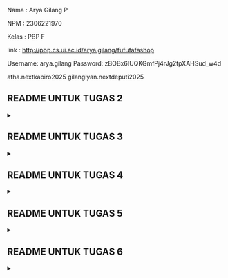Nama : Arya Gilang P

NPM : 2306221970

Kelas : PBP F

link : http://pbp.cs.ui.ac.id/arya.gilang/fufufafashop

Username: arya.gilang
Password: zBOBx6IUQKGmfPj4rJg2tpXAHSud_w4d

atha.nextkabiro2025
gilangiyan.nextdeputi2025

## README UNTUK TUGAS 2

<details>
  <summary></summary>

## Proses Pembuatan Projek Django

**Membuat project django baru**
1. membuat repository Github baru bernama 'the-diecast-shop'
2. clone repository kosong ke komputer lokal dengan perintah **git clone https://github.com/AryaGilangP/the-diecast-shop**
3. menghubungkan penyimpanan lokal dengan Github **git remote add origin https://github.com/AryaGilangP/the-diecast-shop**
4. membuat virtual enviroment dan mengaktifkannya
5. membuat file bernama `requirements.txt` lalu menginstall dependensi yang ada di file tersebut
6. buat project django baru 
7. menjalankan server dengan mengubah isi dari allowed hosts, lalu memeriksanya di **http://localhost:8000**

**Membuat aplikasi dengan nama `main` pada project tersebut
lalu mendaftarkannya ke dalam `INSTALLED_APPS`**

**Melakukan routing pada 'main' agar dapat menjalankan aplikasi**
hal ini dilakukan agar web yang kita buat dapat diakses melalui web

**Membuat model pada `models.py` dengan nama produk dan atribut atribut tertentu** 
didalam 'models.py' aku menambahkan beberapa atribut seperti, `name` ,`price` , `description` , `models` , `customer_review`
 
**Melakukan deployment ke PWS terhadap aplikasi yang sudah dibuat**
NOTE : disini saya melakukan deployment saat PWS masih sedang error dan itu sudah H-1 deadline jadi sampai sekarang sebenarnya juga masih failed sih

## Request Client ke Web Aplikasi Berbasis Django

![Flow Diagram](diagram/diagram.jpg)
https://www.canva.com/design/DAGQaVKWqVw/UOididZ0zkWlrKeqb3VXSQ/edit?utm_content=DAGQaVKWqVw&utm_campaign=designshare&utm_medium=link2&utm_source=sharebutton

## Fungsi Git pada Pengembangan Perangkat Lunak

Git adalah sistem kontrol versi terdistribusi yang berfungsi untuk melacak perubahan dalam kode sumber selama pengembangan perangkat lunak. Dalam pengembangan perangkat lunak, Git memiliki beberapa fungsi penting, antara lain:

Pelacakan Perubahan (Version Control) Kolaborasi Tim Pengembangan Paralel (Branching) Audit dan Pemantauan Manajemen Repositori Terdistribusi

Alasan Framework Django Dijadikan Permulaan Pembelajaran Pengembangan Perangkat Lunak Struktur yang Jelas dan Terorganisir: Django adalah framework yang memiliki struktur proyek yang sangat jelas dan terorganisir, sehingga memudahkan pemula untuk memahami bagaimana aplikasi web diorganisir. Django menggunakan pola arsitektur Model-View-Template (MVT) yang serupa dengan pola Model-View-Controller (MVC) yang umum digunakan di banyak framework.

Username: arya.gilang
Password: YZ2XcNa_hJsp6Jk-QViot7lKfis2gd6B

</details>

## README UNTUK TUGAS 3

<details>
  <summary></summary>

**Membuat input form untuk menambahkan objek model pada app sebelumnya.**  

dimulai dengan membuat `forms.py` pada untuk membuat forms yang bisa menerima data baru. Form menggunakan model `CarItems` yang mencakup field yang relevan. Setelah itu kita perbarui kode `views.py` dengan menambahkan fungsi `create_car_items`yang dapat menerima data, memvalidasi input, serta menyimpan data tersebut. Lalu ketika berhasil aka aka di redirect ke halaman utama, dan `views.py` dan `main.html` dimodifikasi untuk menampilkan semua item mobil yang sudah dibuat.

**Tambahkan 4 fungsi views baru untuk melihat objek yang sudah ditambahkan dalam format XML, JSON, XML by ID, dan JSON by ID.**

1. Format XML
menambahkan fungsi `show_xml` yang mengambil seluruh data dari entry `CarItems` menggunakan `CarItems.objects.all()` yang akan return hasil dengan type XML.

        ```
        def show_xml(request):
            data = CarItems.objects.all()
            return HttpResponse(serializers.serialize("xml", data), content_type="application/xml")
            ```

2.  Format JSON
     `show_json` serupa dengan `show_xml`, yang akan mengembalikan hasil dengan tipe JSON.  
         
       ```
       def show_json(request):
            data = CarItems.objects.all()
            return HttpResponse(serializers.serialize("json", data), content_type="application/json")
       ```
       
3. XML by ID dan JSON by ID
    `show_xml_by_id` dan `show_json_by_id` digunakan untuk mengambil data `CarItems` menggunakan ID. Query dilakukan menggunakan `data = MoodEntry.objects.filter(pk=id)` untuk mengambil data sesuai ID, lalu diubah menjadi format XML atau JSON sesuai yang dipanggil. Untuk memanggilnya kita bisa menambahkan ID di belakang URL.  
        
      ```
      def show_xml_by_id(request, id):
            data = CarItems.objects.filter(pk=id)
            return HttpResponse(serializers.serialize("xml", data), content_type="application/xml")
      ```  
  
      ```
      def show_json_by_id(request, id):
            data = CarItems.objects.filter(pk=id)
            return HttpResponse(serializers.serialize("json", data), content_type="application/json")
      ``` 

**Membuat routing URL untuk masing-masing views yang telah ditambahkan pada poin 2.**  

URL ditambahkan pada file `urls.py` spaya fungsi pada `views.py` bisa diakses.

```
urlpatterns = [
    path('', show_main, name='show_main'),
    path('create-car-item', create_car_item, name='create_car_item'),
    path('xml/', show_xml, name='show_xml'),
    path('json/', show_json, name='show_json'),
    path('xml/<str:id>/', show_xml_by_id, name='show_xml_by_id'),
    path('json/<str:id>/', show_json_by_id, name='show_json_by_id'),
]
```

## Mengapa kita memerlukan data delivery dalam pengimplementasian sebuah platform?
Karena menghubungkan pengguna dengan server untuk memberikan informasi, layanan, dan konten secara efisien. Tanpa data delivery, pengguna tidak bisa mendapatkan akses real-time terhadap data yang dibutuhkan seperti konten dinamis, transaksi, atau interaksi antar pengguna.

## Mana yang lebih baik antara XML dan JSON? Mengapa JSON lebih populer dibandingkan XML?
JSON dianggap lebih populer karena sintaks simpel dan ringan karena menggunakan struktur key-value yang lebih ringkas dibandingkan dengan tag yang lebih berat di XML. Struktur data yang alami, sehingga JSON sangat cocok untuk merepresentasikan objek data dalam bahasa pemrograman, seperti array dan objek. JSON menjadi lebih populer karena kesederhanaannya, kinerjanya yang efisien, dan dukungan luas di lingkungan pemrograman modern seperti JavaScript, Python, dan lainnya. JSON juga lebih mudah dipahami oleh manusia dan mesin dibandingkan dengan XML.

## Fungsi dari Method `is_valid()` pada Form Django dan Mengapa Kita Membutuhkannya?
Memeriksa validitas data yang diinput ke dalam form, apakah sesuai dengan aturan yang ditetapkan (misalnya, panjang teks, format email, atau tipe data).
Mengidentifikasi error dalam input form, jika ada kesalahan, method ini memungkinkan kita untuk mendapatkan informasi tentang kesalahan tersebut melalui atribut `form.errors`.

## Mengapa Kita Membutuhkan `csrf_token` saat Membuat Form di Django? Apa yang Dapat Terjadi Jika Kita Tidak Menambahkannya? Bagaimana Hal Tersebut Dapat Dimanfaatkan oleh Penyerang?
`csrf_token` memastikan bahwa setiap permintaan POST yang dilakukan melalui form di Django benar-benar berasal dari sumber yang sah (yaitu pengguna yang sebenarnya), bukan dari situs eksternal yang berbahaya.
Tanpa `csrf_token`, form menjadi rentan terhadap serangan CSRF, di mana penyerang bisa mengarahkan pengguna ke sebuah halaman web atau email berbahaya yang mengirimkan permintaan tak sah atas nama pengguna tersebut, seperti transfer dana, pengubahan pengaturan akun, atau tindakan lainnya. Penyerang dapat membuat pengguna yang sudah login ke aplikasi melakukan aksi yang tidak disengaja, seperti mengirim data ke server tanpa sepengetahuan pengguna.

## POSTMAN
**XML**
![XML](postman/PostmanXML.jpg)

**JSON**
![JSON](postman/PostmanJSON.jpg)

**XML by ID**
![XML by ID](postman/PostmanXMLbyID.jpg)

**JSON by ID**
![JSON by ID](postman/PostmanJSONbyID.jpg)

</details>

## README UNTUK TUGAS 4

<details>
  <summary></summary>

**Mengimplementasikan fungsi registrasi, login, dan logout untuk memungkinkan pengguna untuk mengakses aplikasi sebelumnya dengan lancar.**

Implementasi fungsi `registrasi`, `login`, dan `logout` pada aplikasi Django bertujuan untuk mengatur akses pengguna ke halaman yang di-restrict, seperti halaman utama pada aplikasi.

Fungsi `register` bertujuan untuk membuat akun pengguna baru agar mereka bisa login dan mengakses halaman yang dibatasi. Fungsi ini ditambahkan pada file `views.py` pada direktori `main`. Tampilan registrasi akan di-handle oleh `register.html` pada direktori `main`, yang menggunakan `UserCreationForm` dari Django yang akan menyediakan formulir pendaftaran untuk akun baru. Selanjutnya, pengguna akan mengirimkan data melalui form yang datanya akan divalidasi menggunakan `form.is_valid()`. Jika valid, nantinya akun baru akan disimpan pada `form.save()`. Setelah itu, pengguna akan mendapat pesan berhasil dan akan diarahkan kembali ke halaman `login`.

Untuk autentikasi pengguna agar bisa login, ditambahkan fungsi yang menggunakan `AuthenticationForm` dari Django. Fungsi ini ditambahkan pada file `views.py` pada direktori `main`, lalu tampilannya akan di-handle oleh file `login.html` yang berada pada direktori `main`. Dan jika valid, pengguna berhasil diidentifikasi dengan `form.get_user()`. Setelah validasi, fungsi `login(request, user)` digunakan untuk melakukan proses login, menciptakan sesi baru untuk pengguna yang berhasil login.

Selanjutnya untuk menghubungkan Product dan User untuk memetakan kepemilikan user atas item baru yang dibuatnya.Ini dilakukan dengan cara import model `User` pada `models.py` dan menambahkan `ForeignKey` pada model `Product`
```
class Product(models.Model): 
    user = models.ForeignKey(User, on_delete=models.CASCADE)
```

Lalu kita ubah fungsi `create_car_item`
```
def create_car_item(request):
    form = CarItemsForm(request.POST or None)

    if form.is_valid() and request.method == "POST":
        car_item = form.save(commit=False)
        car_item.user = request.user
        car_item.save()
        return redirect('main:show_main')

    context = {'form': form}
    return render(request, "create_car_item.html", context)
```

Selanjutnya ubah value dari `car_items` pada context pada `show_main`
```
def show_main(request):
    car_items = CarItems.objects.filter(user=request.user)  

    context = {
        'app': 'Mobil Kecil',
        'name': request.user.username,
        'car_items': car_items,
```

Selanjutnya lakukan migrasi. Lalu akan ada error yang kita harus memilih ketik 1 untuk menetapkan user dengan ID 1 pada model yang ada. Lalu `import os` pada `settings.py`
```
PRODUCTION = os.getenv("PRODUCTION", False)
DEBUG = not PRODUCTION
```

**Menampilkan detail informasi pengguna**

Lakukan import pada `views.py` di `main`, dan tambahkan
```
import datetime
from django.http import HttpResponseRedirect
from django.urls import reverse
```

Menambahkan cookie `last_login` pada fungsi `login_user `dengan mengubah kode menjadi berikut:
```
if form.is_valid():
    user = form.get_user()
    login(request, user)
    response = HttpResponseRedirect(reverse("main:show_main"))
    response.set_cookie('last_login', str(datetime.datetime.now()))
    return response
```
Untuk menampilkan `last_login`, tambahkan kode ini ke variabel context pada `show_main`
```
'last_login': request.COOKIES['last_login']
```
Ubah fungsi logout_user untuk menghapus cookie
```
def logout_user(request):
    logout(request)
    response = HttpResponseRedirect(reverse('main:login'))
    response.delete_cookie('last_login')
    return response
```
Tambahkan ke `main.html` untuk menampilkan informasi terakhir login pada halaman utama
```
<h5>Sesi terakhir login: {{ last_login }}</h5>
```

## Perbedaan antara `HttpResponseRedirect()` dan `redirect()`
`HttpResponseRedirect()` digunakan untuk mengarahkan pengguna ke URL tertentu. URL yang diberikan harus ditentukan secara manual. Misalnya, jika kita ingin mengarahkan pengguna ke halaman tertentu harus menulis URL target secara eksplisit
`redirect()` bisa menerima URL, view name, bahkan objek model dan  Django akan secara otomatis menangani konversi nama view atau nama URL menjadi URL penuh di backend, sehingga penggunaan redirect() sangat efisien dalam pengembangan aplikasi berbasis web.

## Cara kerja penghubungan model Product dengan User
Model Product dan User akan dihubungkan menggunakan `ForeignKey` agar setiap produk memiliki pemilik yang jelas. Lalu fungsi `create_car_item` akan menambahkan informasi pemiliknya, atau user yang sedang login. Nantinya setiap produk akan memiliki kaitan terhadap pengguna yang terautentikasi saat pembuatan.
Fungsi `show_main` hanya akan menampilkan produk milik pengguna yang sedang login menggunakan filter `Product.objects.filter(user=request.user)`. Setelah perubahan dilakukan, harus dilakukan migrasi database, yang apabila error maka pilihlah option 1 untuk menetapkan `user` dengan ID 1. Setelah itu, pengaturan `DEBUG` juga harus diubah agar bisa aktif di mode development.

## Perbedaan antara authentication dan authorization, apakah yang dilakukan saat pengguna login dan bagaimana Django mengimplementasikan kedua konsep tersebut.

Autentikasi adalah proses verifikasi identitas pengguna, melalui kombiasi antara username dan password
Dan jika valid, nantinya fungsi `login()` akan digunakan untuk membuat sesi dan menyimpan status login pengguna. Session ID kemudian disimpan di cookie untuk mengingat pengguna yang sudah login di setiap request berikutnya.

Authorization adalah untuk menentukan apabila sebuah pengguna telah diautentikasi memiliki izin/akses untuk melakukan tindakan tertentu (misalnya perbedaan akses antara dosen, asdos dan mahasiswa di SCELE)
Hal ini dikelola melalui decorators seperti `@login_required` yang berguna untuk memastikan pengguna hanya bisa mengakses halaman tertentu setelah login. Django juga menggunakan permission_required untuk membatasi akses berdasarkan batasan tertentu, seperti hanya admin yang dapat mengakses halaman tertentu.

## Bagaimana Django mengingat pengguna yang telah login? Jelaskan kegunaan lain dari cookies dan apakah semua cookies aman digunakan?
Django menggunakan session dan cookies untuk mengingat pengguna yang telah login.

**Session:** Django menyimpan informasi pengguna dalam session di server. Setiap pengguna yang login akan memiliki session yang unik.

**Cookie:** Django mengirimkan session ID ke browser pengguna dalam bentuk cookie. Pada setiap permintaan, browser mengirimkan kembali session ID ini sehingga Django dapat mengaitkan permintaan tersebut dengan session yang sesuai di server.

Cara kerjanya adalah saat pengguna berhasil login, Django menyimpan session ID di cookie browser.
Django kemudian mengaitkan session ID tersebut dengan data pengguna yang diotentikasi.
Setiap permintaan berikutnya dari pengguna akan menyertakan session ID ini dalam cookie, sehingga Django dapat mengetahui siapa pengguna tersebut dan memuat data yang relevan dari session.

</details>

## README UNTUK TUGAS 5

<details>
<summary></summary>

## Implementasi hapus dan edit produk

Membuat fungsi `edit_car` yang menerima parameter request dan id, lalu melakukan import pada `views.py` dan membuat file baru `edit_car.html`
Lalu import fungsi `edit_car` pada `urls.py`
```
def edit_car(request, id):
    car = CarItems.objects.get(pk=id)
    form = CarItemsForm(request.POST or None, instance=car)

    if form.is_valid() and request.method == "POST":
        form.save()
        return HttpResponseRedirect(reverse('main:show_main'))

    context = {'form': form}
    return render(request, "edit_car.html", context)
```
```
{% extends 'base.html' %}
{% load static %}
{% block meta %}
<title>Edit Car</title>
{% endblock meta %}

{% block content %}
{% include 'navbar.html' %}
<div class="flex flex-col min-h-screen bg-gray-100">
  <div class="container mx-auto px-4 py-8 mt-16 max-w-xl">
    <h1 class="text-3xl font-bold text-center mb-8 text-black">Edit Car Item</h1>
  
    <div class="bg-white rounded-lg p-6 form-style">
      <form method="POST" class="space-y-6">
          {% csrf_token %}
          {% for field in form %}
              <div class="flex flex-col">
                  <label for="{{ field.id_for_label }}" class="mb-2 font-semibold text-gray-700">
                      {{ field.label }}
                  </label>
                  <div class="w-full">
                      {{ field }}
                  </div>
                  {% if field.help_text %}
                      <p class="mt-1 text-sm text-gray-500">{{ field.help_text }}</p>
                  {% endif %}
                  {% for error in field.errors %}
                      <p class="mt-1 text-sm text-red-600">{{ error }}</p>
                  {% endfor %}
              </div>
          {% endfor %}
          <div class="flex justify-center mt-6">
              <button type="submit" class="bg-indigo-600 text-white font-semibold px-6 py-3 rounded-lg hover:bg-indigo-700 transition duration-300 ease-in-out w-full">
                  Edit Car Item
              </button>
          </div>
      </form>
  </div>
  </div>
</div>
{% endblock %}
```

Membuat fungsi `delete_car` yang menerima parameter request dan id, lalu melakukan import pada `views.py`
Lalu import fungsi `delete_car` pada `urls.py`
```
def delete_car(request, id):
    # Get car berdasarkan id
    car = CarItems.objects.get(pk = id)
    # Hapus mood
    car.delete()
    # Kembali ke halaman awal
    return HttpResponseRedirect(reverse('main:show_main'))
```

## Kustomisasi halaman login, register, dan tambah product semenarik mungkin.

Untuk login, aku merubah warna utama menjadi hitam dan merah, serta menambahkan background image
Untuk register page, aku juga memberikan background hitam dan box berwarna biru oligarki untuk register nya

## Buatlah navigation bar (navbar) untuk fitur-fitur pada aplikasi yang responsive terhadap perbedaan ukuran device, khususnya mobile dan desktop.

```
<nav class="bg-red-600 shadow-lg fixed top-0 left-0 z-40 w-full">
  <div class="max-w-7xl mx-auto px-4 sm:px-6 lg:px-8">
    <div class="flex items-center justify-between h-16">
      <div class="flex items-center">
        <h1 class="text-2xl font-bold text-center text-white"> FUFUFAFA STORE </h1>
      </div>
      <!-- Versi desktop -->
      <div class="hidden md:flex items-center space-x-4">
        <a href="#" class="text-white">Home</a>
        <a href="#" class="text-white">Products</a>
        <a href="#" class="text-white">Categories</a>
        <a href="#" class="text-white">Cart</a>
        {% if user.is_authenticated %}
          <span class="text-gray-300">Welcome, {{ user.username }}</span>
          <a href="{% url 'main:logout' %}" class="text-center bg-red-500 hover:bg-red-600 text-white font-bold py-2 px-4 rounded transition duration-300">
            Logout
          </a>
        {% else %}
          <a href="{% url 'main:login' %}" class="text-center bg-red-500 hover:bg-red-600 text-white font-bold py-2 px-4 rounded transition duration-300">
            Login
          </a>
        {% endif %}
      </div>
      <!-- Tombol hamburger untuk mobile -->
      <div class="md:hidden flex items-center">
        <button class="mobile-menu-button">
          <svg class="w-6 h-6 text-white" fill="none" stroke-linecap="round" stroke-linejoin="round" stroke-width="2" viewBox="0 0 24 24" stroke="currentColor">
            <path d="M4 6h16M4 12h16M4 18h16"></path>
          </svg>
        </button>
      </div>
    </div>
  </div>
  <!-- Menu mobile -->
  <div class="mobile-menu hidden md:hidden bg-red-600">
    <a href="#" class="block px-4 py-2 text-white">Home</a>
    <a href="#" class="block px-4 py-2 text-white">Products</a>
    <a href="#" class="block px-4 py-2 text-white">Categories</a>
    <a href="#" class="block px-4 py-2 text-white">Cart</a>
    {% if user.is_authenticated %}
      <span class="block text-gray-300 px-4 py-2">Welcome, {{ user.username }}</span>
      <a href="{% url 'main:logout' %}" class="block text-center bg-red-500 hover:bg-red-600 text-white font-bold py-2 px-4 rounded transition duration-300">
        Logout
      </a>
    {% else %}
      <a href="{% url 'main:login' %}" class="block text-center bg-red-500 hover:bg-red-600 text-white font-bold py-2 px-4 rounded transition duration-300">
        Login
      </a>
    {% endif %}
  </div>
  <script>
    const btn = document.querySelector("button.mobile-menu-button");
    const menu = document.querySelector(".mobile-menu");

    btn.addEventListener("click", () => {
      menu.classList.toggle("hidden");
    });
  </script>
</nav>

```

## Jika terdapat beberapa CSS selector untuk suatu elemen HTML, jelaskan urutan prioritas pengambilan CSS selector tersebut!

Inline CSS – Gaya yang ditulis langsung di dalam atribut `style` di elemen HTML memiliki prioritas tertinggi.

Contoh:
```
<p style="color: red;">Text</p>
```

ID Selector (`#id`) – Selector yang menggunakan `id` memiliki prioritas di bawah inline CSS.

Contoh:
```
#header { color: blue; }
```

Class Selector (`.class`), Attribute Selector (`[type="text"]`), Pseudo-class Selector (`:hover`) – Semua jenis selector ini memiliki prioritas di bawah ID selector.

Contoh:
```
.button { color: green; }
```

Type Selector (Tag) – Selector yang hanya menggunakan tag HTML, seperti `div`, `p`, atau `h1`, memiliki prioritas yang lebih rendah.

Contoh:
```
h1 { color: black; }
```

Universal Selector (`*`) dan Inherited Properties – Selector yang paling lemah, digunakan sebagai fallback dan default style.

Contoh:
```
* { margin: 0; padding: 0; }
```

## Mengapa Responsive Design Penting dalam Pengembangan Aplikasi Web?

Responsive Design penting untuk pengabangan aplikasi web karena akan secara langsung mempengaruhi pengalaman pengguna. Dengan responsive design, pengguna dapat mengakses aplikasi atau situs web dengan nyaman di berbagai perangkat tanpa perlu memperbesar atau menggulir secara horizontal.
Selain itu, responsive design juga berhubungan dengan SEO (SEO friendly), sebab aplikasi web dengan desain responsif akan lebih diutamakan dalam peringkat hasil pencarian, terutama pada pencarian perangkat mobile.

Contoh aplikasi yang sudah menerapkan Responsive Design:
1. YouTube : dapat menyesuaikan untuk layar desktop maupun layar mobile.
2. Twitter : layout nya menyesuaikan sesuai dengan ukuran layar misal membuka di desktop maupun di mobile.
Contoh aplikasi yang belum menerapkan Responsive Design: 
1. 

## Jelaskan perbedaan antara margin, border, dan padding, serta cara untuk mengimplementasikan ketiga hal tersebut!

1. **Margin** 
Ruang di luar border elemen yang berfungsi untuk menentukan jarak antar elemen dengan elemen lainnya. Implementasi margin adalah dengan `margin-top` ,`margin-right` , `margin-bottom` , dan `margin-left`.

```
.contoh{
  margin: 20px; /* Jarak 10px dari elemen lain di sekitarnya */
}
```

2. **Border**
Garis di sekeliling elemen yang memisahkan padding dan margin. Implementasi border adalah dengan `border-top` , `border-right` , `border-bottom` , dan `border-left`.

```
.contoh {
  border: 2px solid #000 /* Border hitam dengan ketebalan 2px */
}
```

3. **Padding**
Ruang di dalam elemen antara konten elemen dan border elemen tersebut, atau jarak antara isi elemen dengan tepi elemen itu sendiri. Implementasinya adalah dengan `padding-top` , `padding-right` , `padding-bottom` , dan `padding-left`.

```
.contoh {
    margin: 10px; /* Jarak antara elemen lain */
    border: 2px solid black; /* Border tebal 2px */
    padding: 15px; /* Jarak antara konten dan tepi dalam elemen */s
}
```

## Flex Box, Grid Layout dan kegunaannya

Flex Box memungkinkan elemen-elemen dalam container untuk menyesuaikan diri dengan ukuran dan orientasi yang fleksibel, cocok untuk layout linear seperti pengaturan navbar, form, grid sederhana, atau elemen dalam satu baris. Contoh properti nya adalah `flex-direction`, `justify-content`, dan `align-items`.
Contoh : 
```
.container {
  display: flex;
  justify-content: center;
  align-items: center;
}
```

Grid Layout memungkinkan pengaturan elemen dengan memanfaatkan baris dan kolom. Grid layout cocok untuk layout kompleks seperti dashboard (menyusun widget) atau galeri (mengatur gambar dalam kolom dan baris). Contoh propertinya adalah `grid-template-columns`, `grid-template-rows`, dan `grid-area`.
Contoh : 
```
.container {
  display: grid;
  grid-template-columns: 200px 200px;
  grid-gap: 10px;
}
```

</details>



## README UNTUK TUGAS 6

<details>
  <summary></summary>

## Mengubah kode agar dapat mendukung AJAX GET

1. Diubah untuk mendapatkan data produk menggunakan AJAX GET dari endpoint yang menampilkan produk dalam format JSON.
```
async function getCarItems() {
    return fetch("{% url 'main:show_json' %}") 
    .then((res) => res.json()) 
}
```

2. Membuat Fungsi untuk Melakukan render Data Produk ke dalam Card
Setelah mendapatkan data produk, kita perlu merender data tersebut ke dalam bentuk HTML (card). Data ini diambil dari JSON yang diterima dari server.
```
<script>
    ...
 async function refreshMoodEntries() {
    document.getElementById("mood_entry_cards").innerHTML = "";
    document.getElementById("mood_entry_cards").className = "";
    const moodEntries = await getMoodEntries();
    let htmlString = "";
    let classNameString = "";

    if (moodEntries.length === 0) {
        classNameString = "flex flex-col items-center justify-center min-h-[24rem] p-6";
        htmlString = `
            <div class="flex flex-col items-center justify-center min-h-[24rem] p-6">
                <img src="{% static 'image/sedih-banget.png' %}" alt="Sad face" class="w-32 h-32 mb-4"/>
                <p class="text-center text-gray-600 mt-4">Belum ada data mood pada mental health tracker.</p>
            </div>
        `;
    }
    else {
        classNameString = "columns-1 sm:columns-2 lg:columns-3 gap-6 space-y-6 w-full"
        moodEntries.forEach((item) => {
            htmlString += `
            <div class="relative break-inside-avoid">
                <div class="absolute top-2 z-10 left-1/2 -translate-x-1/2 flex items-center -space-x-2">
                    <div class="w-[3rem] h-8 bg-gray-200 rounded-md opacity-80 -rotate-90"></div>
                    <div class="w-[3rem] h-8 bg-gray-200 rounded-md opacity-80 -rotate-90"></div>
                </div>
                <div class="relative top-5 bg-indigo-100 shadow-md rounded-lg mb-6 break-inside-avoid flex flex-col border-2 border-indigo-300 transform rotate-1 hover:rotate-0 transition-transform duration-300">
                    <div class="bg-indigo-200 text-gray-800 p-4 rounded-t-lg border-b-2 border-indigo-300">
                        <h3 class="font-bold text-xl mb-2">${item.fields.mood}</h3>
                        <p class="text-gray-600">${item.fields.time}</p>
                    </div>
                    <div class="p-4">
                        <p class="font-semibold text-lg mb-2">My Feeling</p>
                        <p class="text-gray-700 mb-2">
                            <span class="bg-[linear-gradient(to_bottom,transparent_0%,transparent_calc(100%_-_1px),#CDC1FF_calc(100%_-_1px))] bg-[length:100%_1.5rem] pb-1">${item.fields.feelings}</span>
                        </p>
                        <div class="mt-4">
                            <p class="text-gray-700 font-semibold mb-2">Intensity</p>
                            <div class="relative pt-1">
                                <div class="flex mb-2 items-center justify-between">
                                    <div>
                                        <span class="text-xs font-semibold inline-block py-1 px-2 uppercase rounded-full text-indigo-600 bg-indigo-200">
                                            ${item.fields.mood_intensity > 10 ? '10+' : item.fields.mood_intensity}
                                        </span>
                                    </div>
                                </div>
                                <div class="overflow-hidden h-2 mb-4 text-xs flex rounded bg-indigo-200">
                                    <div style="width: ${item.fields.mood_intensity > 10 ? 100 : item.fields.mood_intensity * 10}%;" class="shadow-none flex flex-col text-center whitespace-nowrap text-white justify-center bg-indigo-500"></div>
                                </div>
                            </div>
                        </div>
                    </div>
                </div>
                <div class="absolute top-0 -right-4 flex space-x-1">
                    <a href="/edit-mood/${item.pk}" class="bg-yellow-500 hover:bg-yellow-600 text-white rounded-full p-2 transition duration-300 shadow-md">
                        <svg xmlns="http://www.w3.org/2000/svg" class="h-9 w-9" viewBox="0 0 20 20" fill="currentColor">
                            <path d="M13.586 3.586a2 2 0 112.828 2.828l-.793.793-2.828-2.828.793-.793zM11.379 5.793L3 14.172V17h2.828l8.38-8.379-2.83-2.828z" />
                        </svg>
                    </a>
                    <a href="/delete/${item.pk}" class="bg-red-500 hover:bg-red-600 text-white rounded-full p-2 transition duration-300 shadow-md">
                        <svg xmlns="http://www.w3.org/2000/svg" class="h-9 w-9" viewBox="0 0 20 20" fill="currentColor">
                            <path fill-rule="evenodd" d="M9 2a1 1 0 00-.894.553L7.382 4H4a1 1 0 000 2v10a2 2 0 002 2h8a2 2 0 002-2V6a1 1 0 100-2h-3.382l-.724-1.447A1 1 0 0011 2H9zM7 8a1 1 0 012 0v6a1 1 0 11-2 0V8zm5-1a1 1 0 00-1 1v6a1 1 0 102 0V8a1 1 0 00-1-1z" clip-rule="evenodd" />
                        </svg>
                    </a>
                </div>
            </div>
            `;
        });
    }
    document.getElementById("mood_entry_cards").className = classNameString;
    document.getElementById("mood_entry_cards").innerHTML = htmlString;
}
refreshMoodEntries();
</script>
```

3. Membuat Modal Sebagai Form untuk Menambahkan Mood
```
...
<div id="crudModal" tabindex="-1" aria-hidden="true" class="hidden fixed inset-0 z-50 w-full flex items-center justify-center bg-gray-800 bg-opacity-50 overflow-x-hidden overflow-y-auto transition-opacity duration-300 ease-out">
  <div id="crudModalContent" class="relative bg-white rounded-lg shadow-lg w-5/6 sm:w-3/4 md:w-1/2 lg:w-1/3 mx-4 sm:mx-0 transform scale-95 opacity-0 transition-transform transition-opacity duration-300 ease-out">
    <!-- Modal header -->
    <div class="flex items-center justify-between p-4 border-b rounded-t">
      <h3 class="text-xl font-semibold text-gray-900">
        Add New Mood Entry
      </h3>
      <button type="button" class="text-gray-400 bg-transparent hover:bg-gray-200 hover:text-gray-900 rounded-lg text-sm p-1.5 ml-auto inline-flex items-center" id="closeModalBtn">
        <svg aria-hidden="true" class="w-5 h-5" fill="currentColor" viewBox="0 0 20 20" xmlns="http://www.w3.org/2000/svg">
          <path fill-rule="evenodd" d="M4.293 4.293a1 1 0 011.414 0L10 8.586l4.293-4.293a1 1 0 111.414 1.414L11.414 10l4.293 4.293a1 1 0 01-1.414 1.414L10 11.414l-4.293 4.293a1 1 0 01-1.414-1.414L8.586 10 4.293 5.707a1 1 0 010-1.414z" clip-rule="evenodd"></path>
        </svg>
        <span class="sr-only">Close modal</span>
      </button>
    </div>
    <!-- Modal body -->
    <div class="px-6 py-4 space-y-6 form-style">
      <form id="moodEntryForm">
        <div class="mb-4">
          <label for="mood" class="block text-sm font-medium text-gray-700">Mood</label>
          <input type="text" id="mood" name="mood" class="mt-1 block w-full border border-gray-300 rounded-md p-2 hover:border-indigo-700" placeholder="Enter your mood" required>
        </div>
        <div class="mb-4">
          <label for="feelings" class="block text-sm font-medium text-gray-700">Feelings</label>
          <textarea id="feelings" name="feelings" rows="3" class="mt-1 block w-full h-52 resize-none border border-gray-300 rounded-md p-2 hover:border-indigo-700" placeholder="Describe your feelings" required></textarea>
        </div>
        <div class="mb-4">
          <label for="moodIntensity" class="block text-sm font-medium text-gray-700">Mood Intensity (1-10)</label>
          <input type="number" id="moodIntensity" name="mood_intensity" min="1" max="10" class="mt-1 block w-full border border-gray-300 rounded-md p-2 hover:border-indigo-700" required>
        </div>
      </form>
    </div>
    <!-- Modal footer -->
    <div class="flex flex-col space-y-2 md:flex-row md:space-y-0 md:space-x-2 p-6 border-t border-gray-200 rounded-b justify-center md:justify-end">
      <button type="button" class="bg-gray-500 hover:bg-gray-600 text-white font-bold py-2 px-4 rounded-lg" id="cancelButton">Cancel</button>
      <button type="submit" id="submitMoodEntry" form="moodEntryForm" class="bg-indigo-700 hover:bg-indigo-600 text-white font-bold py-2 px-4 rounded-lg">Save</button>
    </div>
  </div>
</div>
...
```

4. Menambahkan Data Mood dengan AJAX
```
<script>
  function addMoodEntry() {
    fetch("{% url 'main:add_mood_entry_ajax' %}", {
      method: "POST",
      body: new FormData(document.querySelector('#moodEntryForm')),
    })
    .then(response => refreshMoodEntries())

    document.getElementById("moodEntryForm").reset(); 
    document.querySelector("[data-modal-toggle='crudModal']").click();

    return false;
  }
...
</script>
```

Lalu menambah sebuah event listener

```
<script>
...
document.getElementById("moodEntryForm").addEventListener("submit", (e) => {
    e.preventDefault();
    addMoodEntry();
  })
</script>
```

5. Melindungi Aplikasi dari Cross Site Scripting (XSS)
Menambahkan `strip_tags` untuk "Membersihkan" Data Baru

```
...
@csrf_exempt
@require_POST
def add_mood_entry_ajax(request):
    mood = strip_tags(request.POST.get("mood")) # strip HTML tags!
    feelings = strip_tags(request.POST.get("feelings")) # strip HTML tags!
    ...
```
lalu menambahkan kedua method baru
```
...
class MoodEntryForm(ModelForm):
    class Meta:
        ...
    
    def clean_mood(self):
        mood = self.cleaned_data["mood"]
        return strip_tags(mood)

    def clean_feelings(self):
        feelings = self.cleaned_data["feelings"]
        return strip_tags(feelings)
...
```

6. Membersihkan Data dengan DOMPurify

Menambahkan ini pada `main.html`
```
{% block meta %}
...
<script src="https://cdn.jsdelivr.net/npm/dompurify@3.1.7/dist/purify.min.js"></script>
...
{% endblock meta %}
```

Menambahkan ini pada `refreshCarEntry`
```
<script>
    ...
    async function refreshMoodEntries() {
        ...
        moodEntries.forEach((item) => {
            const mood = DOMPurify.sanitize(item.fields.mood);
            const feelings = DOMPurify.sanitize(item.fields.feelings);
            ...
        });
        ...
    }
    ...
</script>
```

## Jelaskan manfaat dari penggunaan JavaScript dalam pengembangan aplikasi web!
1. **Interaktif Dinamis :** JavaScript memungkinkan pengembang untuk menciptakan interaksi dinamis di halaman web, seperti menampilkan atau menyembunyikan elemen, validasi form secara real-time, animasi, dan efek interaktif. 

2. **Usability :** JavaScript meningkatkan user experience dengan memungkinkan perubahan pada halaman secara real-time tanpa harus memuat ulang seluruh halaman. Misalnya, saat mengisi formulir, JavaScript bisa langsung menerapkan perubahan tanpa perlu memuat ulang halaman.

3. **Validasi Formulir di Sisi Klien :** JavaScript sangat berguna untuk melakukan validasi form di sisi pengguna sebelum data dikirim ke server. Hal ini mengurangi beban server dan memberikan umpan balik langsung kepada pengguna jika ada kesalahan

## Jelaskan fungsi dari penggunaan `await` ketika kita menggunakan `fetch()` Apa yang akan terjadi jika kita tidak menggunakan `await`?
Fungsi dari penggunaan `await` ketika kita menggunakan `fetch()`adalah untuk menunggu hingga proses pemanggilan API atau permintaan jaringan selesai dan hasilnya tersedia sebelum melanjutkan eksekusi kode selanjutnya. `await` digunakan dalam konteks fungsi `async` untuk membuat kode asinkron terlihat seperti kode sinkron, sehingga lebih mudah dipahami dan ditulis.

Jika tidak menggunakan `await`,  `fetch()` tetap akan memulai permintaan HTTP, namun kode JavaScript akan langsung melanjutkan ke baris berikutnya tanpa menunggu hasil dari `fetch()`. Ini bisa menyebabkan bug atau masalah pada logika program, karena kita mungkin mencoba menggunakan hasil `fetch()` sebelum promise selesai.
Selain itu ketika tidak menggunakan `await`, kita tidak akan menunggu resolusi promise. Jika kita langsung mencoba memproses data dari `fetch()` (seperti memanggil `response.json()`), kita bisa mendapatkan undefined atau kesalahan lainnya karena data belum tersedia.
Terakhir, tanpa `await`, kita bisa mendapatkan masalah seperti menjalankan kode di luar urutan yang diinginkan. Contohnya, kode lain mungkin akan dijalankan sebelum hasil fetch siap, yang menyebabkan perilaku yang tidak konsisten.

## Mengapa kita perlu menggunakan decorator csrf_exempt pada view yang akan digunakan untuk AJAX POST?
1. **Melewati Validasi CSRF untuk Permintaan yang Tidak Menggunakan Token:** Django memiliki perlindungan CSRF yang secara default diaktifkan untuk semua request POST. Perlindungan CSRF ini memastikan bahwa setiap permintaan POST yang dibuat oleh klien (browser) ke server Django adalah permintaan yang sah.
2. **Menghindari Error CSRF Token Mismatch:** Jika CSRF token tidak dikirim atau tidak valid pada permintaan AJAX POST, Django akan menolak permintaan dengan memberikan HTTP 403 Forbidden sebagai respons.
3. **Mempermudah Pengujian dan Prototyping:** Selama tahap pengembangan, terutama ketika membuat prototipe atau pengujian, menambahkan csrf_exempt bisa membantu mempercepat proses karena kita tidak perlu memikirkan pengelolaan CSRF token untuk setiap permintaan AJAX POST. 

## Pada tutorial PBP minggu ini, pembersihan data input pengguna dilakukan di belakang (backend) juga. Mengapa hal tersebut tidak dilakukan di frontend saja?
Dari sisi keamanan, Frontend tidak bisa dipercaya sepenuhnya, karena meskipun validasi dan pembersihan data dilakukan di frontend (misalnya menggunakan JavaScript atau HTML5), pengguna masih bisa memanipulasi data yang dikirim ke server. Mereka dapat mematikan JavaScript, memodifikasi form melalui Developer Tools, atau bahkan mengirim request langsung ke server tanpa melalui halaman frontend.

Data yang masuk harus konsisten: Jika pembersihan hanya dilakukan di frontend, tidak ada jaminan bahwa data yang diterima server telah sesuai dengan validasi yang diharapkan. Backend perlu memastikan bahwa data yang masuk ke dalam sistem sesuai dengan standar yang telah ditetapkan, seperti format tanggal yang benar, tipe data yang sesuai (misalnya, angka harus dalam format numerik), atau panjang input yang tidak melebihi batas.

</details>